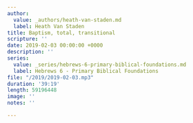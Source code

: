 ```yaml
---
author:
  value: _authors/heath-van-staden.md
  label: Heath Van Staden
title: Baptism, total, transitional
scripture: ''
date: 2019-02-03 00:00:00 +0000
description: ''
series:
  value: _series/hebrews-6-primary-biblical-foundations.md
  label: Hebrews 6 - Primary Biblical Foundations
file: "/2019/2019-02-03.mp3"
duration: '39:19'
length: 59196448
image: ''
notes: ''

---
```

